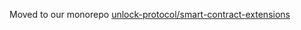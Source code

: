Moved to our monorepo [unlock-protocol/smart-contract-extensions](https://github.com/unlock-protocol/unlock/tree/master/smart-contract-extensions)